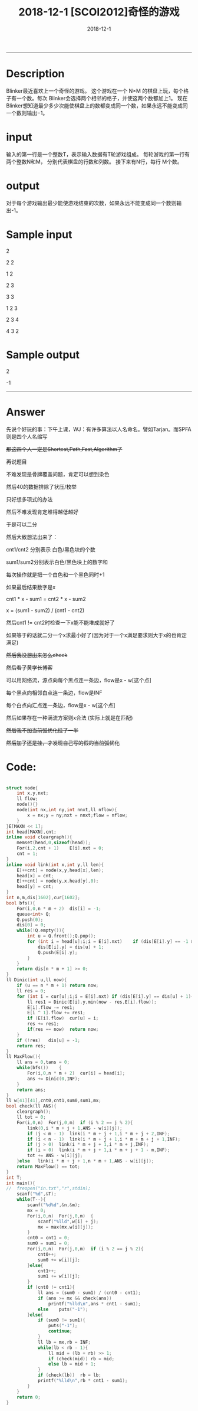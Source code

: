﻿---
layout: post
title: 2018-12-1 [SCOI2012]奇怪的游戏

date: 2018-12-1
categories: blog
tags: [SCOI,2012]
description: BZOJ2756
---

---------------------

# Description

Blinker最近喜欢上一个奇怪的游戏。 
这个游戏在一个 N×M 的棋盘上玩，每个格子有一个数。每次
Blinker会选择两个相邻的格子，并使这两个数都加上1。 
现在
Blinker想知道最少多少次能使棋盘上的数都变成同一个数，如果永远不能变成同一个数则输出−1。 

# input

输入的第一行是一个整数T，表示输入数据有T轮游戏组成。 
每轮游戏的第一行有两个整数N和M， 分别代表棋盘的行数和列数。 
接下来有N行，每行 M个数。 

# output

 对于每个游戏输出最少能使游戏结束的次数，如果永远不能变成同一个数则输出-1。 

# Sample input

2 

2 2 

1 2 

2 3 

3 3 

1 2 3 

2 3 4 

4 3 2 

# Sample output

2 

-1 

---------------------------------------------------------------------------------------------------------

# Answer

先说个好玩的事：下午上课，WJ：有许多算法以人名命名。譬如Tarjan。而SPFA则是四个人名缩写

~~那这四个人一定是Shortest,Path,Fast,Algorithm了~~

再说题目

不难发现是骨牌覆盖问题，肯定可以想到染色

然后40的数据排除了状压/枚举

只好想多项式的办法

然后不难发现肯定堆得越低越好

于是可以二分

然后大致想法出来了：

cnt1/cnt2 分别表示 白色/黑色块的个数

sum1/sum2分别表示白色/黑色块上的数字和

每次操作就是把一个白色和一个黑色同时+1

如果最后结果数字是x

cnt1 * x - sum1 = cnt2 * x - sum2

x = (sum1 - sum2) / (cnt1 - cnt2)

然后cnt1 != cnt2时检查一下x能不能堆成就好了

如果等于的话就二分一个x求最小好了(因为对于一个x满足要求则大于x的也肯定满足)

~~然后我没想出来怎么check~~

~~然后看了黄学长博客~~

可以用网络流，源点向每个黑点连一条边，flow是x - w[这个点]

每个黑点向相邻白点连一条边，flow是INF

每个白点向汇点连一条边，flow是x - w[这个点]

然后如果存在一种满流方案则x合法 (实际上就是在匹配)

~~然后我不加当前弧优化挂了一半~~

~~然后加了还是挂，才发现自己写的假的当前弧优化~~

# Code:

``` c++

struct node{
	int x,y,nxt;
	ll flow;
	node(){}
	node(int nx,int ny,int nnxt,ll nflow){
		x = nx;y = ny;nxt = nnxt;flow = nflow;
	}
}E[MAXN << 1];
int head[MAXN],cnt;
inline void cleargraph(){
	memset(head,0,sizeof(head));
	For(i,2,cnt + 1)	E[i].nxt = 0;
	cnt = 1;
}
inline void link(int x,int y,ll len){
	E[++cnt] = node(x,y,head[x],len);
	head[x] = cnt;
	E[++cnt] = node(y,x,head[y],0);
	head[y] = cnt;
} 
int n,m,dis[1602],cur[1602];
bool bfs(){
	For(i,0,n * m + 2)	dis[i] = -1;
	queue<int> Q;
	Q.push(0);
	dis[0] = 0;
	while(!Q.empty()){
		int u = Q.front();Q.pop();
		for (int i = head[u];i;i = E[i].nxt)	if (dis[E[i].y] == -1 && E[i].flow > 0){
			dis[E[i].y] = dis[u] + 1;
			Q.push(E[i].y);
		}
	}
	return dis[n * m + 1] >= 0;
}
ll Dinic(int u,ll now){
	if (u == n * m + 1)	return now;
	ll res = 0;
	for (int i = cur[u];i;i = E[i].nxt)	if (dis[E[i].y] == dis[u] + 1){	
		ll res1 = Dinic(E[i].y,min(now - res,E[i].flow));
		E[i].flow -= res1;
		E[i ^ 1].flow += res1;
		if (E[i].flow)	cur[u] = i;
		res += res1;
		if(res == now)	return now; 
	}
	if (!res)	dis[u] = -1;
	return res;
}
ll MaxFlow(){
	ll ans = 0,tans = 0;
	while(bfs())	{
		For(i,0,n * m + 2)	cur[i] = head[i];
		ans += Dinic(0,INF);
	}
	return ans;
}
ll w[41][41],cnt0,cnt1,sum0,sum1,mx;
bool check(ll ANS){
	cleargraph();
	ll tot = 0;
	For(i,0,n)	For(j,0,m)	if (i % 2 == j % 2){
		link(0,i * m + j + 1,ANS - w[i][j]);
		if (j < m - 1)	link(i * m + j + 1,i * m + j + 2,INF);
		if (i < n - 1)	link(i * m + j + 1,i * m + m + j + 1,INF);
		if (j > 0)	link(i * m + j + 1,i * m + j,INF);
		if (i > 0)	link(i * m + j + 1,i * m + j + 1 - m,INF);
		tot += ANS - w[i][j];
	}else	link(i * m + j + 1,n * m + 1,ANS - w[i][j]);
	return MaxFlow() == tot;
}
int T;
int main(){
//	freopen("in.txt","r",stdin);
	scanf("%d",&T);
	while(T--){
		scanf("%d%d",&n,&m);
		mx = 0;
		For(i,0,n)	For(j,0,m)	{
			scanf("%lld",w[i] + j);
			mx = max(mx,w[i][j]);
		}
		cnt0 = cnt1 = 0;
		sum0 = sum1 = 0;
		For(i,0,n)	For(j,0,m)	if (i % 2 == j % 2){
			cnt0++;
			sum0 += w[i][j];
		}else{
			cnt1++;
			sum1 += w[i][j];
		}
		if (cnt0 != cnt1){
			ll ans = (sum0 - sum1) / (cnt0 - cnt1);
			if (ans >= mx && check(ans))
				printf("%lld\n",ans * cnt1 - sum1);
			else	puts("-1");
		}else{
			if (sum0 != sum1){
				puts("-1");
				continue;
			}
			ll lb = mx,rb = INF;
			while(lb < rb - 1){
				ll mid = (lb + rb) >> 1;
				if (check(mid))	rb = mid;
				else lb = mid + 1;
			}
			if (check(lb))	rb = lb;
			printf("%lld\n",rb * cnt1 - sum1);
		}
	}
	return 0;
} 

```